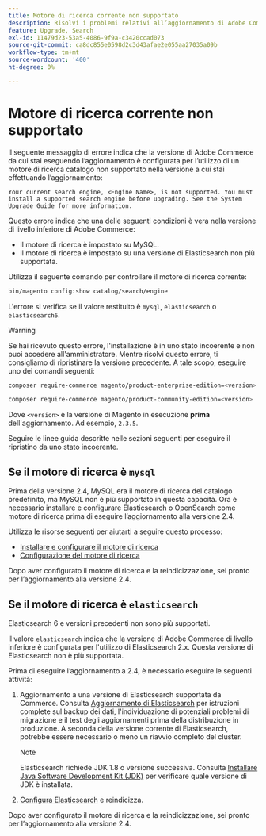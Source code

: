 ```yaml
---
title: Motore di ricerca corrente non supportato
description: Risolvi i problemi relativi all’aggiornamento di Adobe Commerce dopo aver riscontrato un errore relativo a un motore di ricerca non supportato.
feature: Upgrade, Search
exl-id: 11479d23-53a5-4086-9f9a-c3420ccad073
source-git-commit: ca8dc855e0598d2c3d43afae2e055aa27035a09b
workflow-type: tm+mt
source-wordcount: '400'
ht-degree: 0%

---
```


# Motore di ricerca corrente non supportato

Il seguente messaggio di errore indica che la versione di Adobe Commerce da cui stai eseguendo l’aggiornamento è configurata per l’utilizzo di un motore di ricerca catalogo non supportato nella versione a cui stai effettuando l’aggiornamento:

```
Your current search engine, <Engine Name>, is not supported. You must install a supported search engine before upgrading. See the System Upgrade Guide for more information.
```

Questo errore indica che una delle seguenti condizioni è vera nella versione di livello inferiore di Adobe Commerce:

- Il motore di ricerca è impostato su MySQL.
- Il motore di ricerca è impostato su una versione di Elasticsearch non più supportata.

Utilizza il seguente comando per controllare il motore di ricerca corrente:

```bash
bin/magento config:show catalog/search/engine
```

L&#39;errore si verifica se il valore restituito è `mysql`, `elasticsearch` o `elasticsearch6`.

>[!WARNING]
>
>Se hai ricevuto questo errore, l&#39;installazione è in uno stato incoerente e non puoi accedere all&#39;amministratore. Mentre risolvi questo errore, ti consigliamo di ripristinare la versione precedente. A tale scopo, eseguire uno dei comandi seguenti:
>
>```bash
>composer require-commerce magento/product-enterprise-edition=<version>
>```
>
>```bash
>composer require-commerce magento/product-community-edition=<version>
>```
>
>Dove `<version>` è la versione di Magento in esecuzione **prima** dell&#39;aggiornamento. Ad esempio, `2.3.5`.

Seguire le linee guida descritte nelle sezioni seguenti per eseguire il ripristino da uno stato incoerente.

## Se il motore di ricerca è `mysql`

Prima della versione 2.4, MySQL era il motore di ricerca del catalogo predefinito, ma MySQL non è più supportato in questa capacità. Ora è necessario installare e configurare Elasticsearch o OpenSearch come motore di ricerca prima di eseguire l’aggiornamento alla versione 2.4.

Utilizza le risorse seguenti per aiutarti a seguire questo processo:

- [Installare e configurare il motore di ricerca](../../configuration/search/overview-search.md)
- [Configurazione del motore di ricerca](../../configuration/search/configure-search-engine.md)

Dopo aver configurato il motore di ricerca e la reindicizzazione, sei pronto per l’aggiornamento alla versione 2.4.

## Se il motore di ricerca è `elasticsearch`

Elasticsearch 6 e versioni precedenti non sono più supportati.

Il valore `elasticsearch` indica che la versione di Adobe Commerce di livello inferiore è configurata per l&#39;utilizzo di Elasticsearch 2.x. Questa versione di Elasticsearch non è più supportata.

Prima di eseguire l’aggiornamento a 2.4, è necessario eseguire le seguenti attività:

1. Aggiornamento a una versione di Elasticsearch supportata da Commerce. Consulta [Aggiornamento di Elasticsearch](https://www.elastic.co/guide/en/elasticsearch/reference/current/setup-upgrade.html) per istruzioni complete sul backup dei dati, l&#39;individuazione di potenziali problemi di migrazione e il test degli aggiornamenti prima della distribuzione in produzione. A seconda della versione corrente di Elasticsearch, potrebbe essere necessario o meno un riavvio completo del cluster.

   >[!NOTE]
   >
   >Elasticsearch richiede JDK 1.8 o versione successiva. Consulta [Installare Java Software Development Kit (JDK)](../../installation/prerequisites/search-engine/overview.md#install-the-java-software-development-kit-jdk) per verificare quale versione di JDK è installata.

1. [Configura Elasticsearch](../../configuration/search/configure-search-engine.md) e reindicizza.

Dopo aver configurato il motore di ricerca e la reindicizzazione, sei pronto per l’aggiornamento alla versione 2.4.
